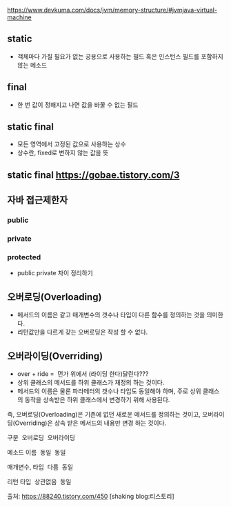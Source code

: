 https://www.devkuma.com/docs/jvm/memory-structure/#jvmjava-virtual-machine
## static	
- 객체마다 가질 필요가 없는 공용으로 사용하는 필드 혹은 인스턴스 필드를 포함하지 않는 메소드
## final	
- 한 번 값이 정해지고 나면 값을 바꿀 수 없는 필드
## static final	
- 모든 영역에서 고정된 값으로 사용하는 상수
- 상수란, fixed로 변하지 않는 값을 뜻
## static final https://gobae.tistory.com/3

## 자바 접근제한자
 ### public
 ### private
 ### protected
- public private 차이 정리하기


## 오버로딩(Overloading) 
- 메서드의 이름은 같고 매개변수의 갯수나 타입이 다른 함수를 정의하는 것을 의미한다.
- 리턴값만을 다르게 갖는 오버로딩은 작성 할 수 없다.
## 오버라이딩(Overriding)
- over + ride =  먼가 위에서 (라이딩 한다)달린다???
- 상위 클래스의 메서드를 하위 클래스가 재정의 하는 것이다.
- 메서드의 이름은 물론 파라메터의 갯수나 타입도 동일해야 하며, 주로 상위 클래스의 동작을 상속받은 하위 클래스에서 변경하기 위해 사용된다.

즉, 
오버로딩(Overloading)은 기존에 없던 새로운 메서드를 정의하는 것이고,
오버라이딩(Overriding)은 상속 받은 메서드의 내용만 변경 하는 것이다.

구분 
오버로딩 
오버라이딩 

메소드 이름 
동일 
동일 

매개변수, 타입 
다름 
동일 

리턴 타입 
상관없음 
동일


출처: https://88240.tistory.com/450 [shaking blog:티스토리]
